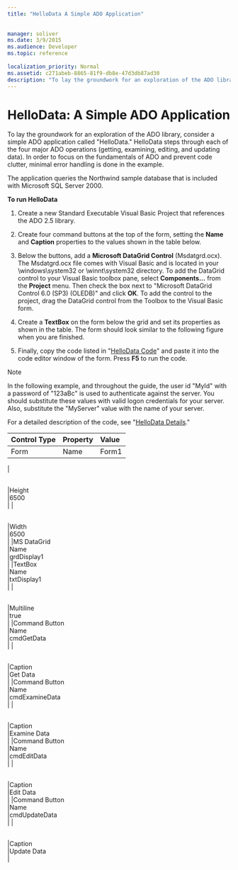 ```yaml
---
title: "HelloData A Simple ADO Application"
 
 
manager: soliver
ms.date: 3/9/2015
ms.audience: Developer
ms.topic: reference
  
localization_priority: Normal
ms.assetid: c271abeb-8865-81f9-db8e-47d3db87ad30
description: "To lay the groundwork for an exploration of the ADO library, consider a simple ADO application calledHelloData.HelloData steps through each of the four major ADO operations (getting, examining, editing, and updating data). In order to focus on the fundamentals of ADO and prevent code clutter, minimal error handling is done in the example."
---
```


# HelloData: A Simple ADO Application

To lay the groundwork for an exploration of the ADO library, consider a simple ADO application called "HelloData." HelloData steps through each of the four major ADO operations (getting, examining, editing, and updating data). In order to focus on the fundamentals of ADO and prevent code clutter, minimal error handling is done in the example.
  
The application queries the Northwind sample database that is included with Microsoft SQL Server 2000.
  
 **To run HelloData**
  
1. Create a new Standard Executable Visual Basic Project that references the ADO 2.5 library.
    
2. Create four command buttons at the top of the form, setting the **Name** and **Caption** properties to the values shown in the table below. 
    
3. Below the buttons, add a **Microsoft DataGrid Control** (Msdatgrd.ocx). The Msdatgrd.ocx file comes with Visual Basic and is located in your \windows\system32 or \winnt\system32 directory. To add the DataGrid control to your Visual Basic toolbox pane, select **Components...** from the **Project** menu. Then check the box next to "Microsoft DataGrid Control 6.0 (SP3) (OLEDB)" and click **OK**. To add the control to the project, drag the DataGrid control from the Toolbox to the Visual Basic form. 
    
4. Create a **TextBox** on the form below the grid and set its properties as shown in the table. The form should look similar to the following figure when you are finished. 
    
5. Finally, copy the code listed in "[HelloData Code](hellodata-code.md)" and paste it into the code editor window of the form. Press **F5** to run the code. 
    
> [!NOTE]
> In the following example, and throughout the guide, the user id "MyId" with a password of "123aBc" is used to authenticate against the server. You should substitute these values with valid logon credentials for your server. Also, substitute the "MyServer" value with the name of your server. 
  
For a detailed description of the code, see "[HelloData Details](hellodata-details.md)."
  
|**Control Type**|**Property**|**Value**|
|:-----|:-----|:-----|
|Form  <br/> |Name  <br/> |Form1  <br/> |
|
  
 <br/> |Height  <br/> |6500  <br/> |
|
  
 <br/> |Width  <br/> |6500  <br/> |
|MS DataGrid  <br/> |Name  <br/> |grdDisplay1  <br/> |
|TextBox  <br/> |Name  <br/> |txtDisplay1  <br/> |
|
  
 <br/> |Multiline  <br/> |true  <br/> |
|Command Button  <br/> |Name  <br/> |cmdGetData  <br/> |
|
  
 <br/> |Caption  <br/> |Get Data  <br/> |
|Command Button  <br/> |Name  <br/> |cmdExamineData  <br/> |
|
  
 <br/> |Caption  <br/> |Examine Data  <br/> |
|Command Button  <br/> |Name  <br/> |cmdEditData  <br/> |
|
  
 <br/> |Caption  <br/> |Edit Data  <br/> |
|Command Button  <br/> |Name  <br/> |cmdUpdateData  <br/> |
|
  
 <br/> |Caption  <br/> |Update Data  <br/> |
   

